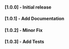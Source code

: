 #### [1.0.0] - Initial release
#### [1.0.1] - Add Documentation
#### [1.0.2] - Minor Fix
#### [1.0.3] - Add Tests


